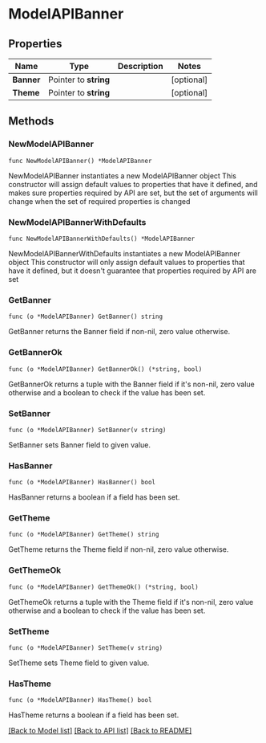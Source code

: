 # ModelAPIBanner

## Properties

Name | Type | Description | Notes
------------ | ------------- | ------------- | -------------
**Banner** | Pointer to **string** |  | [optional] 
**Theme** | Pointer to **string** |  | [optional] 

## Methods

### NewModelAPIBanner

`func NewModelAPIBanner() *ModelAPIBanner`

NewModelAPIBanner instantiates a new ModelAPIBanner object
This constructor will assign default values to properties that have it defined,
and makes sure properties required by API are set, but the set of arguments
will change when the set of required properties is changed

### NewModelAPIBannerWithDefaults

`func NewModelAPIBannerWithDefaults() *ModelAPIBanner`

NewModelAPIBannerWithDefaults instantiates a new ModelAPIBanner object
This constructor will only assign default values to properties that have it defined,
but it doesn't guarantee that properties required by API are set

### GetBanner

`func (o *ModelAPIBanner) GetBanner() string`

GetBanner returns the Banner field if non-nil, zero value otherwise.

### GetBannerOk

`func (o *ModelAPIBanner) GetBannerOk() (*string, bool)`

GetBannerOk returns a tuple with the Banner field if it's non-nil, zero value otherwise
and a boolean to check if the value has been set.

### SetBanner

`func (o *ModelAPIBanner) SetBanner(v string)`

SetBanner sets Banner field to given value.

### HasBanner

`func (o *ModelAPIBanner) HasBanner() bool`

HasBanner returns a boolean if a field has been set.

### GetTheme

`func (o *ModelAPIBanner) GetTheme() string`

GetTheme returns the Theme field if non-nil, zero value otherwise.

### GetThemeOk

`func (o *ModelAPIBanner) GetThemeOk() (*string, bool)`

GetThemeOk returns a tuple with the Theme field if it's non-nil, zero value otherwise
and a boolean to check if the value has been set.

### SetTheme

`func (o *ModelAPIBanner) SetTheme(v string)`

SetTheme sets Theme field to given value.

### HasTheme

`func (o *ModelAPIBanner) HasTheme() bool`

HasTheme returns a boolean if a field has been set.


[[Back to Model list]](../README.md#documentation-for-models) [[Back to API list]](../README.md#documentation-for-api-endpoints) [[Back to README]](../README.md)


